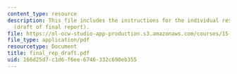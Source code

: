 ```yaml
---
content_type: resource
description: This file includes the instructions for the individual research project
  (draft of final report).
file: https://ol-ocw-studio-app-production.s3.amazonaws.com/courses/15-301-managerial-psychology-laboratory-fall-2004/166d25d7c1d6f6ee6746332c690eb355_final_rep_draft.pdf
file_type: application/pdf
resourcetype: Document
title: final_rep_draft.pdf
uid: 166d25d7-c1d6-f6ee-6746-332c690eb355
---
```

